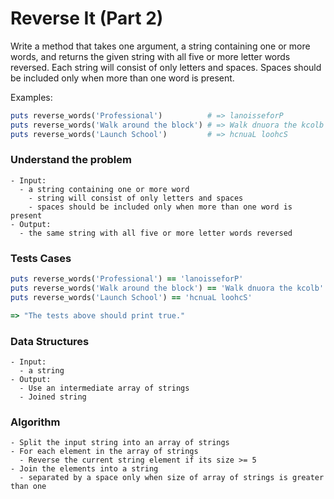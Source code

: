 # Reverse It (Part 2)

Write a method that takes one argument, a string containing one or more words, and returns the given string with all five or more letter words reversed. Each string will consist of only letters and spaces. Spaces should be included only when more than one word is present.

Examples:

```ruby
puts reverse_words('Professional')          # => lanoisseforP
puts reverse_words('Walk around the block') # => Walk dnuora the kcolb
puts reverse_words('Launch School')         # => hcnuaL loohcS
```



### Understand the problem

```
- Input:
  - a string containing one or more word
  	- string will consist of only letters and spaces
  	- spaces should be included only when more than one word is present
- Output:
  - the same string with all five or more letter words reversed
```

### Tests Cases

```ruby
puts reverse_words('Professional') == 'lanoisseforP'
puts reverse_words('Walk around the block') == 'Walk dnuora the kcolb'
puts reverse_words('Launch School') == 'hcnuaL loohcS'

=> "The tests above should print true."
```

### Data Structures

```
- Input:
  - a string
- Output:
  - Use an intermediate array of strings
  - Joined string 
```

### Algorithm

```
- Split the input string into an array of strings
- For each element in the array of strings
  - Reverse the current string element if its size >= 5
- Join the elements into a string 
  - separated by a space only when size of array of strings is greater than one
```

